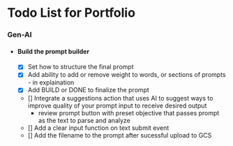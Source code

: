 # Todo List for Portfolio

### Gen-AI

- #### Build the prompt builder

  - [x] Set how to structure the final prompt
  - [x] Add ability to add or remove weight to words, or sections of prompts - in explaination
  - [x] Add BUILD or DONE to finalize the prompt
  - [] Integrate a suggestions action that uses AI to suggest ways to improve quality of your prompt input to receive desired output
    - review prompt button with preset objective that passes prompt as the text to parse and analyze
  - [] Add a clear input function on text submit event
  - [] Add the filename to the prompt after sucessful upload to GCS
